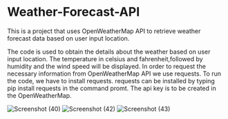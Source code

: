 # Weather-Forecast-API
This is a project that uses OpenWeatherMap API to retrieve weather forecast data based on user input location.



The code is used to obtain the details about the weather based on user input location. The temperature in celsius and fahrenheit,followed by humidity and the wind speed will be displayed.
In order to request the necessary information from OpenWeatherMap API we use requests. To run the code, we have to install requests.
requests can be installed by typing pip install requests in the command promt.
The api key is to be created in the OpenWeatherMap.


![Screenshot (40)](https://github.com/TejashreeV12/Weather-Forecast-API/assets/150324761/b327b0cf-2fa2-44c8-81c7-8c8d89cfb3c8)
![Screenshot (42)](https://github.com/TejashreeV12/Weather-Forecast-API/assets/150324761/8e815195-7e58-4cf7-9b1b-d5135783c14d)
![Screenshot (43)](https://github.com/TejashreeV12/Weather-Forecast-API/assets/150324761/a7ca43f1-0805-425e-b41b-6d06b30baf57)
